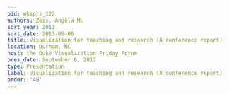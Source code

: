 ```yaml
---
pid: wksprs_122
authors: Zoss, Angela M.
sort_year: 2013
sort_date: 2013-09-06
title: Visualization for teaching and research (A conference report)
location: Durham, NC
host: the Duke Visualization Friday Forum
pres_date: September 6, 2013
type: Presentation
label: Visualization for teaching and research (A conference report)
order: '48'
---
```


